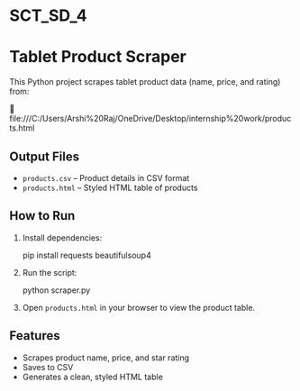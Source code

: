 # SCT_SD_4
# Tablet Product Scraper

This Python project scrapes tablet product data (name, price, and rating) from:

🔗 file:///C:/Users/Arshi%20Raj/OneDrive/Desktop/internship%20work/products.html

## Output Files

- `products.csv` – Product details in CSV format  
- `products.html` – Styled HTML table of products

## How to Run

1. Install dependencies:

   
   pip install requests beautifulsoup4
   
2. Run the script:

   python scraper.py
   
3. Open `products.html` in your browser to view the product table.

## Features

- Scrapes product name, price, and star rating  
- Saves to CSV  
- Generates a clean, styled HTML table
